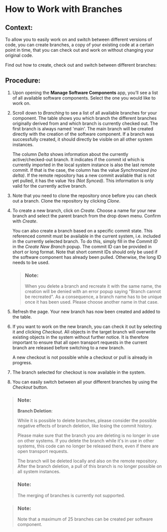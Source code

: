 <!-- loio6b2f0bfc14cb47ef888f01784c92e1bf -->

# How to Work with Branches



<a name="loio6b2f0bfc14cb47ef888f01784c92e1bf__section_cp5_dlg_lkb"/>

## Context:

To allow you to easily work on and switch between different versions of code, you can create branches, a copy of your existing code at a certain point in time, that you can check out and work on without changing your original code.

Find out how to create, check out and switch between different branches:



<a name="loio6b2f0bfc14cb47ef888f01784c92e1bf__section_k2l_glg_lkb"/>

## Procedure:

1.  Upon opening the **Manage Software Components** app, you’ll see a list of all available software components. Select the one you would like to work on.

2.  Scroll down to *Branching* to see a list of all available branches for your component. The table shows you which branch the different branches originally derived from and which branch is currently checked out. The first branch is always named 'main'. The main branch will be created directly with the creation of the software component. If a branch was successfully created, it should directly be visible on all other system instances.

    The column *Delta* shows information about the currently active/checked-out branch. It indicates if the commit id which is currently imported in the local system instance is also the last remote commit. If that is the case, the column has the value *Synchronized \(no delta\)*. If the remote repository has a new commit available that is not yet pulled, it has the value *Yes \(Not Synced\)*. This information is only valid for the currently active branch.

3.  Note that you need to clone the repository once before you can check out a branch. Clone the repository by clicking *Clone*.

4.  To create a new branch, click on *Create*. Choose a name for your new branch and select the parent branch from the drop down menu. Confirm with *Create*.

    You can also create a branch based on a specific commit state. This referenced commit must be available in the current system, i.e. included in the currently selected branch. To do this, simply fill in the *Commit ID* in the *Create New Branch* popup. The commit ID can be provided in short or long format. Note that short commit IDs should only be used if the software component has already been pulled. Otherwise, the long ID needs to be used.

    > ### Note:  
    > When you delete a branch and recreate it with the same name, the creation will be denied with an error popup saying "Branch cannot be recreated". As a consequence, a branch name has to be unique once it has been used. Please choose another name in that case.

5.  Refresh the page. Your new branch has now been created and added to the table.

6.  If you want to work on the new branch, you can check it out by selecting it and clicking *Checkout*. All objects in the target branch will overwrite existing objects in the system without further notice. It is therefore important to ensure that all open transport requests in the current branch are released before switching to a new branch.

    A new checkout is not possible while a checkout or pull is already in progress.

7.  The branch selected for checkout is now available in the system.

8.  You can easily switch between all your different branches by using the *Checkout* button.


> ### Note:  
> **Branch Deletion**:
> 
> While it is possible to delete branches, please consider the possible negative effects of branch deletion, like losing the commit history.
> 
> Please make sure that the branch you are deleting is no longer in use on other systems. If you delete the branch while it's in use in other systems, this code can no longer be released there, even if there are open transport requests.
> 
> The branch will be deleted locally and also on the remote repository. After the branch deletion, a pull of this branch is no longer possible on all system instances.

> ### Note:  
> The merging of branches is currently not supported.

> ### Note:  
> Note that a maximum of 25 branches can be created per software component.

